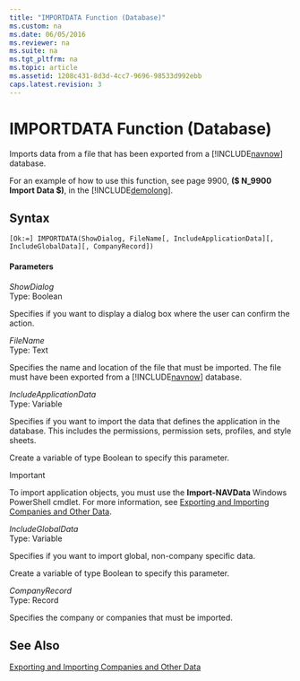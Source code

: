 ```yaml
---
title: "IMPORTDATA Function (Database)"
ms.custom: na
ms.date: 06/05/2016
ms.reviewer: na
ms.suite: na
ms.tgt_pltfrm: na
ms.topic: article
ms.assetid: 1208c431-8d3d-4cc7-9696-98533d992ebb
caps.latest.revision: 3
---
```

# IMPORTDATA Function (Database)
Imports data from a file that has been exported from a [!INCLUDE[navnow](includes/navnow_md.md)] database.  
  
 For an example of how to use this function, see page 9900, **\($ N\_9900 Import Data $\)**, in the [!INCLUDE[demolong](includes/demolong_md.md)].  
  
## Syntax  
  
```  
[Ok:=] IMPORTDATA(ShowDialog, FileName[, IncludeApplicationData][, IncludeGlobalData][, CompanyRecord])  
```  
  
#### Parameters  
 *ShowDialog*  
 Type: Boolean  
  
 Specifies if you want to display a dialog box where the user can confirm the action.  
  
 *FileName*  
 Type: Text  
  
 Specifies the name and location of the file that must be imported. The file must have been exported from a [!INCLUDE[navnow](includes/navnow_md.md)] database.  
  
 *IncludeApplicationData*  
 Type: Variable  
  
 Specifies if you want to import the data that defines the application in the database. This includes the permissions, permission sets, profiles, and style sheets.  
  
 Create a variable of type Boolean to specify this parameter.  
  
> [!IMPORTANT]  
>  To import application objects, you must use the **Import\-NAVData** Windows PowerShell cmdlet. For more information, see [Exporting and Importing Companies and Other Data](Exporting-and-Importing-Companies-and-Other-Data.md).  
  
 *IncludeGlobalData*  
 Type: Variable  
  
 Specifies if you want to import global, non\-company specific data.  
  
 Create a variable of type Boolean to specify this parameter.  
  
 *CompanyRecord*  
 Type: Record  
  
 Specifies the company or companies that must be imported.  
  
## See Also  
 [Exporting and Importing Companies and Other Data](Exporting-and-Importing-Companies-and-Other-Data.md)